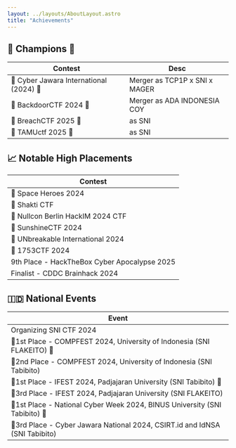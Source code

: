 ```yaml
---
layout: ../layouts/AboutLayout.astro
title: "Achievements"
---
```


## 🥇 Champions 👑

| Contest                                | Desc                                   |
|----------------------------------------|----------------------------------------|
| 🥇 Cyber Jawara International (2024) 👑     | Merger as TCP1P x SNI x MAGER            |
| 🥇 BackdoorCTF 2024 👑                      | Merger as ADA INDONESIA COY              |
| 🥇 BreachCTF 2025 👑                        | as SNI                                       |
| 🥇 TAMUctf 2025 👑                          | as SNI                                       |

## 📈 Notable High Placements

| Contest                                         |
|-------------------------------------------------|
| 🥈 Space Heroes 2024                             |
| 🥈 Shakti CTF                                    |
| 🥉 Nullcon Berlin HackIM 2024 CTF                |
| 🏅 SunshineCTF 2024                              |
| 🏅 UNbreakable International 2024                |
| 🏅 1753CTF 2024                                  |
| 9th Place - HackTheBox Cyber Apocalypse 2025     |
| Finalist - CDDC Brainhack 2024                   |

## 🇮🇩 National Events

| Event                                                                                      |
|--------------------------------------------------------------------------------------------|
| Organizing SNI CTF 2024                                                                         |
| 🥇1st Place - COMPFEST 2024, University of Indonesia (SNI FLAKEITO) 👑                          |
| 🥈2nd Place - COMPFEST 2024, University of Indonesia (SNI Tabibito)                           |
| 🥇1st Place - IFEST 2024, Padjajaran University (SNI Tabibito) 👑                                 |
| 🥉3rd Place - IFEST 2024, Padjajaran University (SNI FLAKEITO)                                 |
| 🥇1st Place - National Cyber Week 2024, BINUS University (SNI Tabibito) 👑                        |
| 🥉3rd Place - Cyber Jawara National 2024, CSIRT.id and IdNSA (SNI Tabibito)                      |
